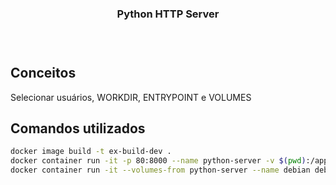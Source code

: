 <h3 align="center"> 
    Python HTTP Server
<h3>
<br>

## Conceitos
Selecionar usuários, WORKDIR, ENTRYPOINT e VOLUMES

## Comandos utilizados
``` bash
docker image build -t ex-build-dev .
docker container run -it -p 80:8000 --name python-server -v $(pwd):/app ex-build-dev
docker container run -it --volumes-from python-server --name debian debian cat /log/http-server.log
